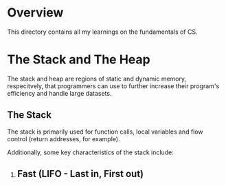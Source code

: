 # Overview

This directory contains all my learnings on the fundamentals of CS. 

# The Stack and The Heap

The stack and heap are regions of static and dynamic memory, respecitvely, that programmers can use to further increase their program's efficiency and handle large datasets.

## The Stack

The stack is primarily used for function calls, local variables and flow control (return addresses, for example). 

Additionally, some key characteristics of the stack include:

1. Fast (LIFO - Last in, First out)
    - 